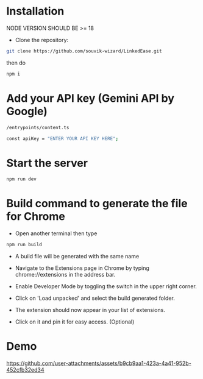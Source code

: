 # Installation

NODE VERSION SHOULD BE >= 18
<br>
- Clone the repository:

```bash
git clone https://github.com/souvik-wizard/LinkedEase.git
```
then do 

```bash
npm i
```

# Add your API key (Gemini API by Google)

```bash
/entrypoints/content.ts

const apiKey = "ENTER YOUR API KEY HERE";
```

# Start the server

```bash
npm run dev
```
# Build command to generate the file for Chrome

- Open another terminal then type

```bash
npm run build
```
- A build file will be generated with the same name
  
- Navigate to the Extensions page in Chrome by typing chrome://extensions in the address bar.

- Enable Developer Mode by toggling the switch in the upper right corner.

- Click on 'Load unpacked' and select the build generated folder.

- The extension should now appear in your list of extensions.

- Click on it and pin it for easy access. (Optional)
  
# Demo

https://github.com/user-attachments/assets/b9cb9aa1-423a-4a41-952b-452cfb32ed34
